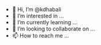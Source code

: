- 👋 Hi, I’m @kdhabali
- 👀 I’m interested in ...
- 🌱 I’m currently learning ...
- 💞️ I’m looking to collaborate on ...
- 📫 How to reach me ...

<!---
kdhabali/kdhabali is a ✨ special ✨ repository because its `README.md` (this file) appears on your GitHub profile.
You can click the Preview link to take a look at your changes.
--->
